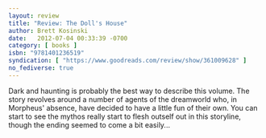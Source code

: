 ```yaml
---
layout: review
title: "Review: The Doll's House"
author: Brett Kosinski
date:   2012-07-04 00:33:39 -0700
category: [ books ]
isbn: "9781401236519"
syndication: [ "https://www.goodreads.com/review/show/361009628" ]
no_fediverse: true
---
```


Dark and haunting is probably the best way to describe this volume. The story revolves around a number of agents of the dreamworld who, in Morpheus' absence, have decided to have a little fun of their own. You can start to see the mythos really start to flesh outself out in this storyline, though the ending seemed to come a bit easily...
